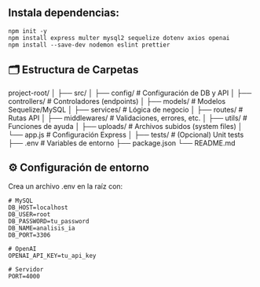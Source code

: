 ## Instala dependencias:

    npm init -y
    npm install express multer mysql2 sequelize dotenv axios openai
    npm install --save-dev nodemon eslint prettier

## 🗂️ Estructura de Carpetas

project-root/
│
├── src/
│   ├── config/              # Configuración de DB y API
│   ├── controllers/         # Controladores (endpoints)
│   ├── models/              # Modelos Sequelize/MySQL
│   ├── services/            # Lógica de negocio
│   ├── routes/              # Rutas API
│   ├── middlewares/         # Validaciones, errores, etc.
│   ├── utils/               # Funciones de ayuda
│   ├── uploads/             # Archivos subidos (system files)
│   └── app.js               # Configuración Express
│
├── tests/                   # (Opcional) Unit tests
├── .env                     # Variables de entorno
├── package.json
└── README.md

## ⚙️ Configuración de entorno

Crea un archivo .env en la raíz con:

    # MySQL
    DB_HOST=localhost
    DB_USER=root
    DB_PASSWORD=tu_password
    DB_NAME=analisis_ia
    DB_PORT=3306

    # OpenAI
    OPENAI_API_KEY=tu_api_key

    # Servidor
    PORT=4000